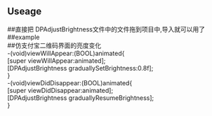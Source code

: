 


## Useage

##直接把 DPAdjustBrightness文件中的文件拖到项目中,导入就可以用了</br> 
##example</br> 
##仿支付宝二维码界面的亮度变化</br> 
-(void)viewWillAppear:(BOOL)animated{</br> 
[super viewWillAppear:animated];</br> 
[DPAdjustBrightness graduallySetBrightness:0.8f];</br> 
}</br> 
-(void)viewDidDisappear:(BOOL)animated{</br> 
[super viewDidDisappear:animated];</br> 
[DPAdjustBrightness graduallyResumeBrightness];</br> 
}</br> 



